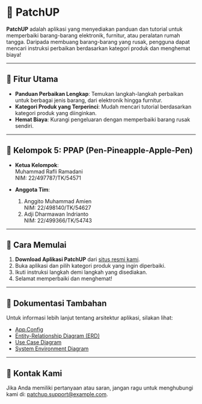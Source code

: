 # 📱 PatchUP

**PatchUP** adalah aplikasi yang menyediakan panduan dan tutorial untuk memperbaiki barang-barang elektronik, furnitur, atau peralatan rumah tangga. Daripada membuang barang-barang yang rusak, pengguna dapat mencari instruksi perbaikan berdasarkan kategori produk dan menghemat biaya!

---

## 🎯 Fitur Utama
- **Panduan Perbaikan Lengkap**: Temukan langkah-langkah perbaikan untuk berbagai jenis barang, dari elektronik hingga furnitur.
- **Kategori Produk yang Terperinci**: Mudah mencari tutorial berdasarkan kategori produk yang diinginkan.
- **Hemat Biaya**: Kurangi pengeluaran dengan memperbaiki barang rusak sendiri.

---

## 👥 Kelompok 5: **PPAP** (Pen-Pineapple-Apple-Pen)

- **Ketua Kelompok**:  
  Muhammad Rafli Ramadani  
  NIM: 22/497787/TK/54571  

- **Anggota Tim**:  
  1. Anggito Muhammad Amien  
     NIM: 22/498140/TK/54627  
  2. Adji Dharmawan Indrianto  
     NIM: 22/499366/TK/54743  

---

## 🚀 Cara Memulai
1. **Download Aplikasi PatchUP** dari [situs resmi kami](https://drive.google.com/drive/folders/1bVHPYgjHwBNP7POSJ-nfsHmbVLwLtfuR?usp=sharing).
2. Buka aplikasi dan pilih kategori produk yang ingin diperbaiki.
3. Ikuti instruksi langkah demi langkah yang disediakan.
4. Selamat memperbaiki dan menghemat!

---

## 📄 Dokumentasi Tambahan

Untuk informasi lebih lanjut tentang arsitektur aplikasi, silakan lihat:

- [App.Config](https://drive.google.com/drive/folders/10ashPHKs8VSxMVzQ0NS0M9U9NMraIbPX) 
- [Entity-Relationship Diagram (ERD)](https://drive.google.com/file/d/17BgSYJA9A16O7t-PhomMlEBmhd79nzNo/view?usp=sharing)
- [Use Case Diagram](https://drive.google.com/file/d/1MdOTsvxg4inJdXNXpGSet4tVYFswubNA/view?usp=sharing)
- [System Environment Diagram](https://drive.google.com/file/d/1Xdl35GoCs9bbwxEj76FSu-f0LJ2jF7R2/view?usp=sharing)

---

## 📩 Kontak Kami
Jika Anda memiliki pertanyaan atau saran, jangan ragu untuk menghubungi kami di: [patchup.support@example.com](mailto:patchup.support@example.com).
